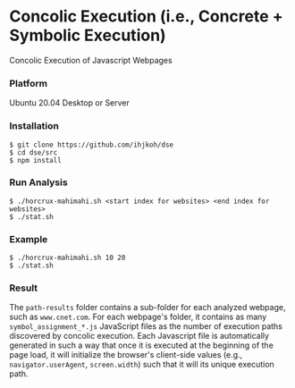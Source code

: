 # Concolic Execution (i.e., Concrete + Symbolic Execution)
Concolic Execution of Javascript Webpages

### Platform
Ubuntu 20.04 Desktop or Server

### Installation
    $ git clone https://github.com/ihjkoh/dse
    $ cd dse/src
    $ npm install
    
### Run Analysis
    $ ./horcrux-mahimahi.sh <start index for websites> <end index for websites>
    $ ./stat.sh 
    
### Example
    $ ./horcrux-mahimahi.sh 10 20
    $ ./stat.sh 

### Result
The `path-results` folder contains a sub-folder for each analyzed webpage, such as `www.cnet.com`. For each webpage's folder, it contains as many `symbol_assignment_*.js` JavaScript files as the number of execution paths discovered by concolic execution. Each Javascript file is automatically generated in such a way that once it is executed at the beginning of the page load, it will initialize the browser's client-side values (e.g., `navigator.userAgent`, `screen.width`) such that it will its unique execution path. 

